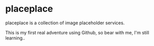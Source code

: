placeplace
==========

placeplace is a collection of image placeholder services.

This is my first real adventure using Github, so bear with me, I'm still learning..
